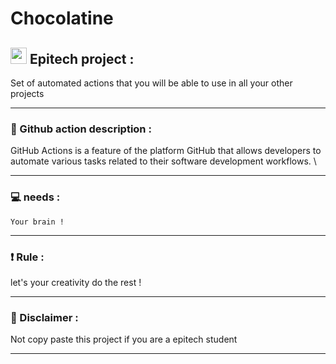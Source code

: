 # Chocolatine

## <img width="26px" src="https://newsroom.ionis-group.com/wp-content/uploads/2018/12/epitech-logo-signature-quadri.png"/> Epitech project :

Set of automated actions that you will be able to use in all your other projects


---

### :pencil: Github action description :
GitHub Actions is a feature of the platform GitHub that allows developers to automate various tasks related to their software development workflows.
\

---

### :computer: needs :
```
Your brain !
```

---

### :exclamation: Rule :
let's your creativity do the rest !

---

### :no_entry_sign: Disclaimer :
Not copy paste this project if you are a epitech student

---
